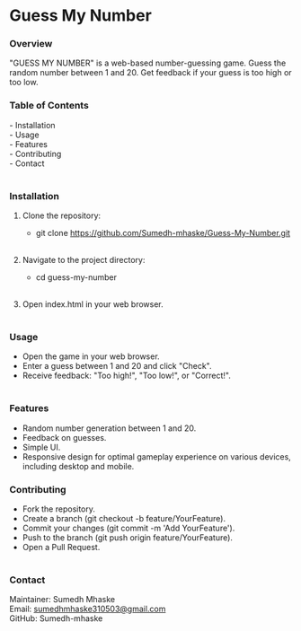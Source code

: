 <h1>Guess My Number</h1>

<h3>Overview</h3>
    "GUESS MY NUMBER" is a web-based number-guessing game. Guess the random number between 1 and 20. Get feedback if your guess is too high or too low. <br>

<h3>Table of Contents</h3>  
 - Installation <br>
 - Usage <br>
 - Features <br>
 - Contributing <br>
 - Contact <br> <br>

<h3>Installation</h3>  

1. Clone the repository: <br>
   - git clone https://github.com/Sumedh-mhaske/Guess-My-Number.git <br> <br>

2. Navigate to the project directory: <br>
    - cd guess-my-number <br> <br>

3. Open index.html in your web browser. <br> <br>

<h3>Usage</h3> 

 - Open the game in your web browser. <br>
 - Enter a guess between 1 and 20 and click "Check". <br>
 - Receive feedback: "Too high!", "Too low!", or "Correct!". <br> <br>
   
<h3>Features</h3> 

 - Random number generation between 1 and 20. <br>
 - Feedback on guesses. <br>
 - Simple UI. <br>
 - Responsive design for optimal gameplay experience on various devices, including desktop and mobile. <br>
  
<h3>Contributing</h3>

 - Fork the repository. <br>
 - Create a branch (git checkout -b feature/YourFeature). <br>
 - Commit your changes (git commit -m 'Add YourFeature'). <br>
 - Push to the branch (git push origin feature/YourFeature). <br>
 - Open a Pull Request. <br> <br>

<h3>Contact</h3> 

Maintainer: Sumedh Mhaske <br> 
Email: sumedhmhaske310503@gmail.com <br> 
GitHub: Sumedh-mhaske <br> 

